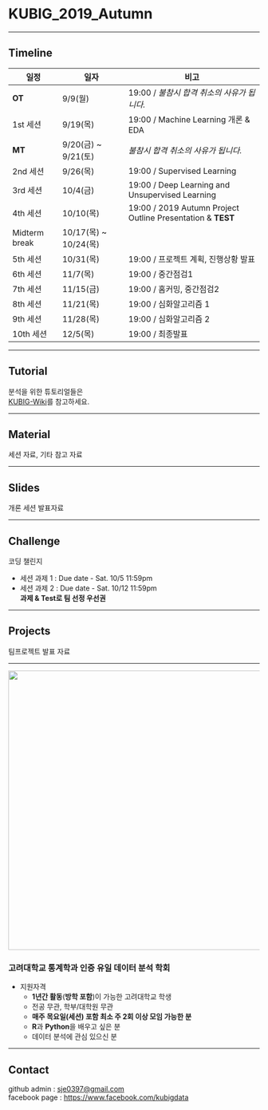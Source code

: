 # KUBIG_2019_Autumn
--------------------------------------------------
## Timeline  
| 일정                    |  일자 | 비고                                |
| ------------------- | -------------|-------------------------- |
| **OT** | 9/9(월) | 19:00 / *불참시 합격 취소의 사유가 됩니다.* |
| 1st 세션 | 9/19(목) | 19:00 / Machine Learning 개론 & EDA |
| **MT** | 9/20(금) ~ 9/21(토) | *불참시 합격 취소의 사유가 됩니다.*|
| 2nd 세션 | 9/26(목) | 19:00 / Supervised Learning |
| 3rd 세션 | 10/4(금) | 19:00 / Deep Learning and Unsupervised Learning  |
| 4th 세션 | 10/10(목) | 19:00 / 2019 Autumn Project Outline Presentation & **TEST** |
| Midterm break | 10/17(목) ~ 10/24(목) |        |
| 5th 세션 | 10/31(목) | 19:00 / 프로젝트 계획, 진행상황 발표 |
| 6th 세션 | 11/7(목) | 19:00 / 중간점검1 |
| 7th 세션 | 11/15(금) | 19:00 / 홈커밍, 중간점검2 |
| 8th 세션 | 11/21(목) | 19:00 / 심화알고리즘 1 |
| 9th 세션 | 11/28(목) | 19:00 / 심화알고리즘 2 |
| 10th 세션 | 12/5(목) | 19:00 / 최종발표 |

-----------------------------------------------------
## Tutorial
분석을 위한 튜토리얼들은  
[KUBIG-Wiki](https://github.com/KU-BIG/KUBIG_Wiki)를 참고하세요.

-----------------------------------------------------
## Material
세션 자료, 기타 참고 자료

-----------------------------------------------------
## Slides
개론 세션 발표자료

-----------------------------------------------------
## Challenge
코딩 챌린지  
- 세션 과제 1 : Due date - Sat. 10/5 11:59pm  
- 세션 과제 2 : Due date - Sat. 10/12 11:59pm  
**과제 & Test로 팀 선정 우선권**

-----------------------------------------------------
## Projects
팀프로젝트 발표 자료

-----------------------------------------------------
<p align="center">
  <img width=560 src="https://user-images.githubusercontent.com/33321949/62995357-287d0100-be9b-11e9-971f-f286e7418e32.jpg">
</p>



### 고려대학교 통계학과 인증 유일 데이터 분석 학회
* 지원자격
  - **1년간 활동**(**방학 포함**)이 가능한 고려대학교 학생
  - 전공 무관, 학부/대학원 무관
  - **매주 목요일(세션) 포함 최소 주 2회 이상 모임 가능한 분**
  - **R**과 **Python**을 배우고 싶은 분
  - 데이터 분석에 관심 있으신 분


-----------------------------------------------------
## Contact
github admin : sje0397@gmail.com  
facebook page : https://www.facebook.com/kubigdata

